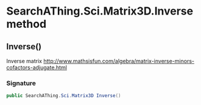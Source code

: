 # SearchAThing.Sci.Matrix3D.Inverse method
## Inverse()
Inverse matrix
            http://www.mathsisfun.com/algebra/matrix-inverse-minors-cofactors-adjugate.html

### Signature
```csharp
public SearchAThing.Sci.Matrix3D Inverse()
```
